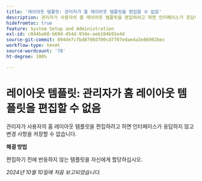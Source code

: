 ```yaml
---
title: '레이아웃 템플릿: 관리자가 홈 레이아웃 템플릿을 편집할 수 없음'
description: 관리자가 사용자의 홈 레이아웃 템플릿을 편집하려고 하면 인터페이스가 응답하지 않고 변경 사항을 저장할 수 없습니다.
hidefromtoc: true
feature: System Setup and Administration
exl-id: c044ba60-b69d-454d-934e-aeb104b91e4d
source-git-commit: 894de7cfbd8798d700cd7707edae4a3e86902bec
workflow-type: tm+mt
source-wordcount: '78'
ht-degree: 100%

---
```


# 레이아웃 템플릿: 관리자가 홈 레이아웃 템플릿을 편집할 수 없음

관리자가 사용자의 홈 레이아웃 템플릿을 편집하려고 하면 인터페이스가 응답하지 않고 변경 사항을 저장할 수 없습니다.

**해결 방법**

편집하기 전에 반응하지 않는 템플릿을 자신에게 할당하십시오.

_2024년 10월 10일에 처음 보고되었습니다._
